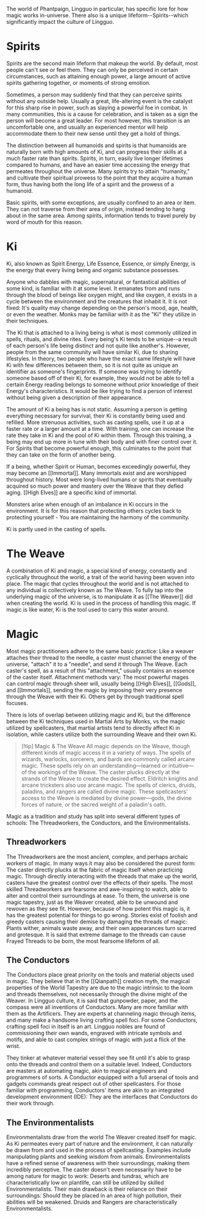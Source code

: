 The world of Phantpaign, Lingguo in particular, has specific lore for how magic works in-universe. There also is a unique lifeform--Spirits--which significantly impact the culture of Lingguo.

# Spirits
Spirits are the second main lifeform that makeup the world. By default, most people can't see or feel them. They can only be perceived in certain circumstances, such as attaining enough power, a large amount of active spirits gathering together, or moments of strong emotion.

Sometimes, a person may suddenly find that they can perceive spirits without any outside help. Usually a great, life-altering event is the catalyst for this sharp rise in power, such as slaying a powerful foe in combat. In many communities, this is a cause for celebration, and is taken as a sign the person will become a great leader. For most however, this transition is an uncomfortable one, and usually an experienced mentor will help accommodate them to their new sense until they get a hold of things.

The distinction between all humanoids and spirits is that humanoids are naturally born with high amounts of Ki, and can progress their skills at a much faster rate than spirits. Spirits, in turn, easily live longer lifetimes compared to humans, and have an easier time accessing the energy that permeates throughout the universe. Many spirits try to attain "humanity," and cultivate their spiritual prowess to the point that they acquire a human form, thus having both the long life of a spirit and the prowess of a humanoid.

Basic spirits, with some exceptions, are usually confined to an area or item. They can not traverse from their area of origin, instead tending to hang about in the same area. Among spirits, information tends to travel purely by word of mouth for this reason.

# Ki
Ki, also known as Spirit Energy, Life Essence, Essence, or simply Energy, is the energy that every living being and organic substance possesses.
 
Anyone who dabbles with magic, supernatural, or fantastical abilities of some kind, is familiar with it at some level. It emanates from and runs through the blood of beings like oxygen might, and like oxygen, it exists in a cycle between the environment and the creatures that inhabit it. It is not fixed: It's quality may change depending on the person's mood, age, health, or even the weather. Monks may be familiar with it as the "Ki" they utilize in their techniques.
 
The Ki that is attached to a living being is what is most commonly utilized in spells, rituals, and divine rites. Every being's Ki tends to be unique--a result of each person's life being distinct and not quite like another's. However, people from the same community will have similar Ki, due to sharing lifestyles. In theory, two people who have the exact same lifestyle will have Ki with few differences between them, so it is not quite as unique an identifier as someone's fingerprints. If someone was trying to identify someone based off of their Ki, for example, they would not be able to tell a certain Energy reading belongs to someone without prior knowledge of their Energy's characteristics. It would be like trying to find a person of interest without being given a description of their appearance.
 
The amount of Ki a being has is not static. Assuming a person is getting everything necessary for survival, their Ki is constantly being used and refilled. More strenuous activities, such as casting spells, use it up at a faster rate or a larger amount at a time. With training, one can increase the rate they take in Ki and the pool of Ki within them. Through this training, a being may end up more in tune with their body and with finer control over it. For Spirits that become powerful enough, this culminates to the point that they can take on the form of another being.
 
If a being, whether Spirit or Human, becomes exceedingly powerful, they may become an [[Immortal]]. Many immortals exist and are worshipped throughout history. Most were long-lived humans or spirits that eventually acquired so much power and mastery over the Weave that they defied aging. [[High Elves]] are a specific kind of immortal.
 
Monsters arise when enough of an imbalance in Ki occurs in the environment. It is for this reason that protecting others cycles back to protecting yourself - You are maintaining the harmony of the community.
 
Ki is partly used in the casting of spells.

# The Weave
A combination of Ki and magic, a special kind of energy, constantly and cyclically throughout the world, a trait of the world having been woven into place. The magic that cycles throughout the world and is not attached to any individual is collectively known as The Weave. To fully tap into the underlying magic of the universe, is to manipulate it as [[The Weaver]] did when creating the world. Ki is used in the process of handling this magic. If magic is like water, Ki is the tool used to carry this water around.

# Magic
Most magic practitioners adhere to the same basic practice: Like a weaver attaches their thread to the needle, a caster must channel the energy of the universe, "attach" it to a "needle", and send it through The Weave. Each caster's spell, as a result of this "attachment," usually contains an essence of the caster itself. Attachment methods vary: The most powerful mages can control magic through sheer will, usually being [[High Elves]], [[Gods]], and [[Immortals]], sending the magic by imposing their very presence through the Weave with their Ki. Others get by through traditional spell focuses.
 
There is lots of overlap between utilizing magic and Ki, but the difference between the Ki techniques used in Martial Arts by Monks, vs the magic utilized by spellcasters, that martial artists tend to directly affect Ki in isolation, while casters utilize both the surrounding Weave and their own Ki.

> [!tip] Magic & The Weave
> All magic depends on the Weave, though different kinds of magic access it in a variety of ways. The spells of wizards, warlocks, sorcerers, and bards are commonly called arcane magic. These spells rely on an understanding—learned or intuitive—of the workings of the Weave. The caster plucks directly at the strands of the Weave to create the desired effect. Eldritch knights and arcane tricksters also use arcane magic. The spells of clerics, druids, paladins, and rangers are called divine magic. These spellcasters' access to the Weave is mediated by divine power—gods, the divine forces of nature, or the sacred weight of a paladin's oath.

Magic as a tradition and study has split into several different types of schools: The Threadworkers, the Conductors, and the Environmentalists.

## Threadworkers
The Threadworkers are the most ancient, complex, and perhaps archaic workers of magic. In many ways it may also be considered the purest form: The caster directly plucks at the fabric of magic itself when practicing magic. Through directly interacting with the threads that make up the world, casters have the greatest control over the effects of their spells. The most skilled Threadworkers are fearsome and awe-inspiring to watch, able to alter and control their surroundings at ease. To them, the universe is one magic tapestry, just as the Weaver created, able to be unwound and rewoven as they see fit. However, because of how potent this magic is, it has the greatest potential for things to go wrong. Stories exist of foolish and greedy casters causing their demise by damaging the threads of magic: Plants wither, animals waste away, and their own appearances turn scarred and grotesque. It is said that extreme damage to the threads can cause Frayed Threads to be born, the most fearsome lifeform of all.

## The Conductors
The Conductors place great priority on the tools and material objects used in magic. They believe that in the [[Qianpath]] creation myth, the magical properties of the World Tapestry are due to the magic intrinsic to the loom and threads themselves, not necessarily through the divine might of the Weaver. In Lingguo culture, it is said that gunpowder, paper, and the compass were all inventions of Conductors. Many are more familiar with them as the Artificers. They are experts at channeling magic through items, and many make a handsome living crafting spell foci. For some Conductors, crafting spell foci in itself is an art. Lingguo nobles are found of commissioning their own wands, engraved with intricate symbols and motifs, and able to cast complex strings of magic with just a flick of the wrist.

They tinker at whatever material vessel they see fit until it's able to grasp onto the threads and control them on a suitable level. Indeed, Conductors are masters at automating magic, akin to magical engineers and programmers of sorts. A Conductor equipped with a full arsenal of tools and gadgets commands great respect out of other spellcasters. For those familiar with programming, Conductors' items are akin to an integrated development environment (IDE): They are the interfaces that Conductors do their work through.

## The Environmentalists
Environmentalists draw from the world The Weaver created itself for magic. As Ki permeates every part of nature and the environment, it can naturally be drawn from and used in the process of spellcasting. Examples include manipulating plants and seeking wisdom from animals. Environmentalists have a refined sense of awareness with their surroundings, making them incredibly perceptive. The caster doesn't even necessarily have to be among nature for magic to work: Deserts and tundras, which are characteristically low on plantlife, can still be utilized by skilled Environmentalists. Their main drawback is their reliance on their surroundings: Should they be placed in an area of high pollution, their abilities will be weakened. Druids and Rangers are characteristically Environmentalists.